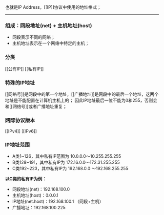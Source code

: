 也就是IP Address，[[IP]]协议中使用的地址格式；
***
### 组成：网段地址(net) + 主机地址(host)
- 网段表示不同的网络；
- 主机地址表示在一个网络中特定的主机；
### 分类
[[公有IP]]
[[私有IP]]
### 特殊的IP地址
[[网络号]]是网段中的第一个地址，[[广播地址]]是网段中的最后一个地址，这两个地址是不能配置在计算机主机上的；
因此IP地址最后一位不能为0和255，否则会和[[网络号]]或者广播地址重复；
### 网际协议版本
[[IPv4]]
[[IPv6]]
### IP地址范围
- A类1~126，其中私有IP范围为 10.0.0.0～10.255.255.255
- B类128~191，其中私有IP为 172.16.0.0～172.31.255.255
- C类192~223，其中私有IP为 192.168.0.0 ～192.168.255.255

**以C类的私有IP为例：**
- 网段地址(net)：192.168.100.0
- 主机地址(host)：0.0.0.1
- IP地址(net.host)：192.168.100.1 （网段+主机）
- 广播地址：192.168.100.225